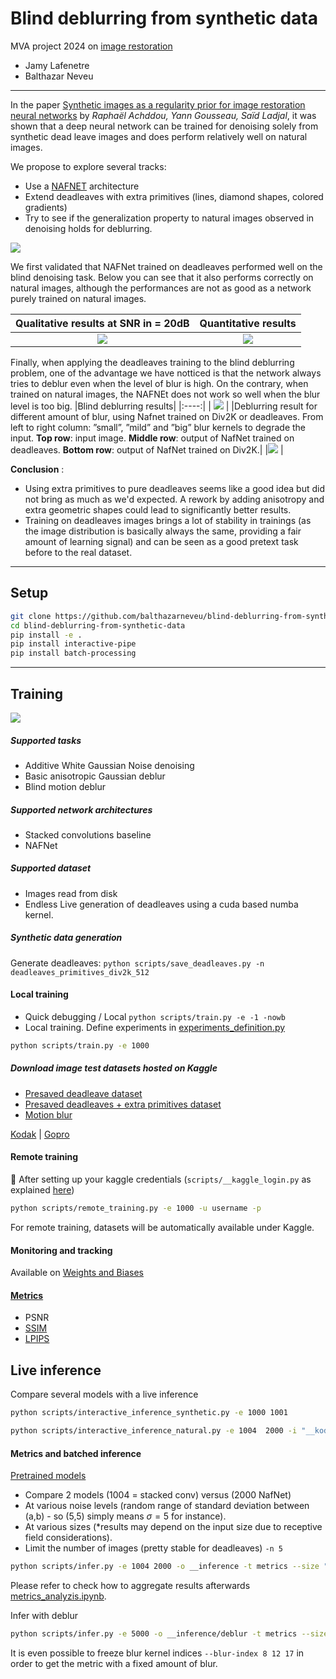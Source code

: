 # Blind deblurring from synthetic data
MVA project 2024 on [image restoration](https://delires.wp.imt.fr/)

- Jamy Lafenetre
- Balthazar Neveu

------

In the paper [Synthetic images as a regularity prior for image
restoration neural networks](https://hal.science/hal-03186499/file/papier_SSVM%20%281%29.pdf) by 
*Raphaël Achddou, Yann Gousseau, Saïd Ladjal*, it was shown that a deep neural network can be trained for denoising solely from synthetic dead leave images and does perform relatively well on natural images. 

We propose to explore several tracks:
- Use a [NAFNET](https://github.com/megvii-research/NAFNet) architecture
- Extend deadleaves with extra primitives (lines, diamond shapes, colored gradients)
- Try to see if the generalization property to natural images observed in denoising holds for deblurring. 



![](illustrations/blind_deblur_teaser_figure.png)


We first validated that NAFNet trained on deadleaves performed well on the blind denoising task. Below you can see that it also performs correctly on natural images, although the performances are not as good as a network purely trained on natural images.

| Qualitative results at SNR in = 20dB | Quantitative results
| :---: | :---: |
| ![](illustrations/deadleaves_vs_natural_with_psnr.png) | ![](illustrations/cross_val_natural.png)


Finally, when applying the deadleaves training to the blind deblurring problem, one of the advantage we have notticed is that the network always tries to deblur even when the level of blur is high. On the contrary, when trained on natural images, the NAFNEt does not work so well when the blur level is too big.
|Blind deblurring results|
|:----:|
| ![](illustrations/deblur_results.png) |
|Deblurring result for different amount of blur, using Nafnet trained on Div2K or deadleaves. From left to right column: ”small”, ”mild” and ”big” blur kernels to degrade the input. **Top row**: input image. **Middle row**: output of NafNet trained on deadleaves.  **Bottom row**: output of NafNet trained on Div2K.|
|![](illustrations/deblur_table.png) |

**Conclusion** : 
- Using extra primitives to pure deadleaves seems like a good idea but did not bring as much as we'd expected. A rework by adding anisotropy and extra geometric shapes could lead to significantly better results.
- Training on deadleaves images brings a lot of stability in trainings (as the image distribution is basically always the same, providing a fair amount of learning signal) and can be seen as a good pretext task before to the real dataset.



------
## Setup

```bash
git clone https://github.com/balthazarneveu/blind-deblurring-from-synthetic-data.git
cd blind-deblurring-from-synthetic-data
pip install -e .
pip install interactive-pipe
pip install batch-processing
```





-------

## Training

![](illustrations/supervised_learning%20_framework_wide.png)

##### Supported tasks
- Additive White Gaussian Noise denoising
- Basic anisotropic Gaussian deblur
- Blind motion deblur

##### Supported network architectures
- Stacked convolutions baseline
- NAFNet 

##### Supported dataset
- Images read from disk
- Endless Live generation of deadleaves using a cuda based numba kernel.


##### Synthetic data generation

Generate deadleaves:  `python scripts/save_deadleaves.py -n  deadleaves_primitives_div2k_512`





#### Local training
- Quick debugging / Local `python scripts/train.py -e -1 -nowb`
- Local training. Define experiments in [experiments_definition.py](src/rstor/learning/experiments_definition.py)
```bash
python scripts/train.py -e 1000
```

##### Download image test datasets hosted on Kaggle


- [Presaved deadleave dataset](https://www.kaggle.com/datasets/balthazarneveu/deadleaves-div2k-512)
- [Presaved deadleaves + extra primitives dataset](https://www.kaggle.com/datasets/balthazarneveu/deadleaves-primitives-div2k-512)  
- [Motion blur](https://www.kaggle.com/datasets/balthazarneveu/motion-blur-kernels)

[Kodak](https://www.kaggle.com/datasets/sherylmehta/kodak-dataset/data) | [Gopro](https://www.kaggle.com/datasets/rahulbhalley/gopro-deblur)

#### Remote training
:key: After setting up your kaggle credentials (`scripts/__kaggle_login.py` as explained [here](https://github.com/balthazarneveu/mva_pepites?tab=readme-ov-file#remote-training))

```bash
python scripts/remote_training.py -e 1000 -u username -p
```
For remote training, datasets will be automatically available under Kaggle.

#### Monitoring and tracking
Available on [Weights and Biases](https://wandb.ai/balthazarneveu/deblur-from-deadleaves)




#### [Metrics](src/rstor/learning/metrics.py)
- PSNR
- [SSIM](https://arxiv.org/abs/2006.13846)
- [LPIPS](https://richzhang.github.io/PerceptualSimilarity/)

## Live inference
Compare several models with a live inference
```bash
python scripts/interactive_inference_synthetic.py -e 1000 1001
```


```bash
python scripts/interactive_inference_natural.py -e 1004  2000 -i "__kodak_dataset/*"
```

#### Metrics and batched inference
[Pretrained models](https://drive.google.com/drive/folders/1HO1FU6hUhezZYD6eDcqKb_pxBM6uLBoV?usp=drive_link)


- Compare 2 models (1004 = stacked conv) versus (2000 NafNet)
- At various noise levels (random range of standard deviation between (a,b) - so (5,5) simply means $\sigma=5$ for instance).
- At various sizes (*results may depend on the input size due to receptive field considerations).
- Limit the number of images (pretty stable for deadleaves) `-n 5`
```bash
python scripts/infer.py -e 1004 2000 -o __inference -t metrics --size "512,512 256,256 128,128" --std-dev "1,1 5,5 10,10 20,20 30,30 40,40 50,50 80,80" -n 5
```


Please refer to check how to aggregate results afterwards [metrics_analyzis.ipynb](scripts/quantitative_results.ipynb).


Infer with deblur
```bash
python scripts/infer.py -e 5000 -o __inference/deblur -t metrics --size "512,512" --std-dev "0,0" -n 2 --traces all --dataset div2k -b
```

It is even possible to freeze blur kernel indices `--blur-index 8 12 17` in order to get the metric with a fixed amount of blur.



